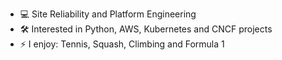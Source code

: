 - :computer: Site Reliability and Platform Engineering 
- :hammer_and_wrench: Interested in Python, AWS, Kubernetes and CNCF projects
- ⚡ I enjoy: Tennis, Squash, Climbing and Formula 1
